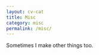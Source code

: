 ```yaml
---
layout: cv-cat
title: Misc
category: misc
permalink: /misc/
---
```


Sometimes I make other things too.
